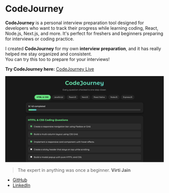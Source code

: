 # CodeJourney

**CodeJourney** is a personal interview preparation tool designed for developers who want to track their progress while learning coding, React, Node.js, Next.js, and more. It's perfect for freshers and beginners preparing for interviews or coding practice.

I created **CodeJourney** for my own **interview preparation**, and it has really helped me stay organized and consistent.  
You can try this too to prepare for your interviews! 

**Try CodeJourney here:** [CodeJourney Live](https://code-journeyy.netlify.app/)

![CodeJourney](./src/assets/cj.png)
> The expert in anything was once a beginner.
**Virti Jain**  
- [GitHub](https://github.com/virtiijain)  
- [LinkedIn](www.linkedin.com/in/virtijain)
